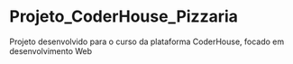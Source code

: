 # Projeto_CoderHouse_Pizzaria
Projeto desenvolvido para o curso da plataforma CoderHouse, focado em desenvolvimento Web
